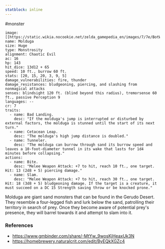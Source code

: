 ```yaml
---
statblock: inline
---
```

#monster 

```statblock
image: [[https://static.wikia.nocookie.net/zelda_gamepedia_en/images/7/7e/BotW_Molduga_Artwork.png]]
name: Molduga
size: Huge
type: Monstrosity
alignment: Chaotic Evil
ac: 16
hp: 143
hit_dice: 13d12 + 65
speed: 10 ft., burrow 60 ft.
stats: [20, 15, 20, 3, 9, 5]
damage_vulnerabilities: fire, thunder
damage_resistances: bludgeoning, piercing, and slashing from nonmagical attacks
senses: blindsight 120 ft. (blind beyond this radius), tremorsense 60 ft., passive Perception 9
languages: --
cr: 7
traits:
  - name: Bad Landing.
    desc: "If the molduga's jump is interrupted or disturbed by external factors, the molduga is stunned until the start of its next turn."
  - name: Cetacean Leap.
    desc: "The molduga's high jump distance is doubled."
  - name: Tunneler.
    desc: "The molduga can burrow through sand its burrow speed and leaves a 10-foot-diameter tunnel in its wake that lasts for 1d4 minutes before collapsing."
actions:
  - name: Bite.
    desc: "Melee Weapon Attack: +7 to hit, reach 10 ft., one target. Hit: 13 (2d8 + 5) piercing damage."
  - name: Slam.
    desc: "Melee Weapon Attack: +7 to hit, reach 30 ft., one target. Hit: 18 (3d8 + 5) bludgeoning damage. If the target is a creature, it must succeed on a DC 15 Strength saving throw or be knocked prone."
```

Molduga are giant sand monsters that can be found in the Gerudo Desert. They resemble a four-legged fish and lurk below the sand, patrolling their territory in search of prey. Once they become aware of potential prey's presence, they will barrel towards it and attempt to slam into it.

### References

* https://www.gmbinder.com/share/-MtYw_9wosKjHeaxUk3N
* https://homebrewery.naturalcrit.com/edit/ByEQkXGZc4
